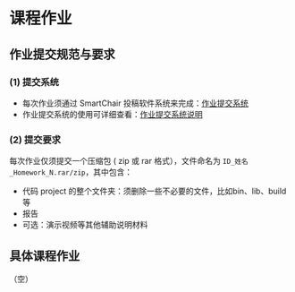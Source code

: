 # 课程作业

## 作业提交规范与要求

### (1) 提交系统

- 每次作业须通过 SmartChair 投稿软件系统来完成：[作业提交系统](http://www.smartchair.org/CG2020)
- 作业提交系统的使用可详细查看：[作业提交系统说明](https://pan.baidu.com/s/1Gd68C2DZXq4j9wevW_IG_Q)

### (2) 提交要求

每次作业仅须提交一个压缩包 ( zip 或 rar 格式），文件命名为 `ID_姓名_Homework_N.rar/zip`，其中包含：

- 代码 project 的整个文件夹：须删除一些不必要的文件，比如bin、lib、build等
- 报告
- 可选：演示视频等其他辅助说明材料

## 具体课程作业

（空）